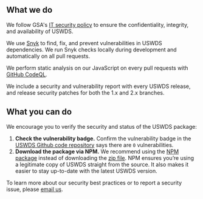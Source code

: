 ## What we do

We follow GSA's [IT security policy](https://www.gsa.gov/directive/gsa-information-technology-%28it%29-security-policy) to ensure the confidentiality, integrity, and availability of USWDS.

We use [Snyk](https://snyk.io) to find, fix, and prevent vulnerabilities in USWDS dependencies. We run Snyk checks locally during development and automatically on all pull requests.

We perform static analysis on our JavaScript on every pull requests with [GitHub CodeQL](https://securitylab.github.com/tools/codeql).

We include a security and vulnerability report with every USWDS release, and release security patches for both the 1.x and 2.x branches.

## What you can do

We encourage you to verify the security and status of the USWDS package:

1. **Check the vulnerability badge.** Confirm the vulnerability badge in the
   [USWDS Github code repository](https://github.com/uswds/uswds) says there are
   `0` vulnerabilities.
1. **Download the package via NPM.** We recommend using the [NPM package](https://designsystem.digital.gov/documentation/developers/#install-using-npm)
   instead of downloading the [zip file](https://designsystem.digital.gov/documentation/developers/#download).
   NPM ensures you’re using a legitimate copy of USWDS straight from the source.
   It also makes it easier to stay up-to-date with the latest USWDS version.

To learn more about our security best practices or to report a security issue,
please [email us](mailto:uswds@support.digitalgov.gov).
